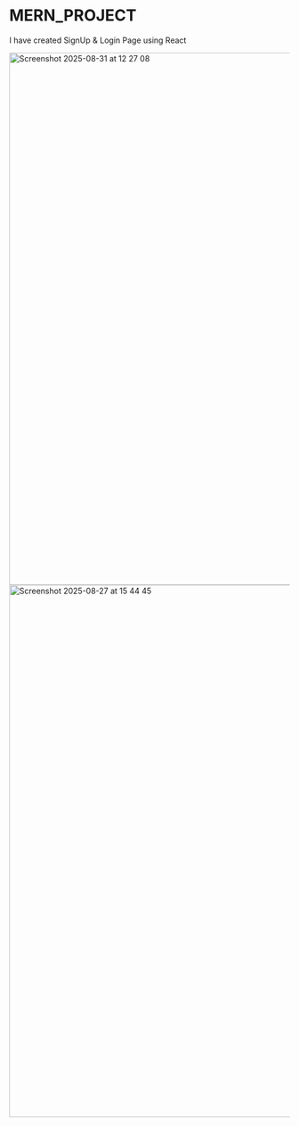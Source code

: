 # MERN_PROJECT

I have created SignUp & Login Page using React 

<img width="1470" height="956" alt="Screenshot 2025-08-31 at 12 27 08" src="https://github.com/user-attachments/assets/ea3f8474-e72d-4f8e-8263-1292e0df4f0c" />

<img width="1470" height="956" alt="Screenshot 2025-08-27 at 15 44 45" src="https://github.com/user-attachments/assets/90380709-2818-4563-a9b2-99b2ddc3ec21" />

